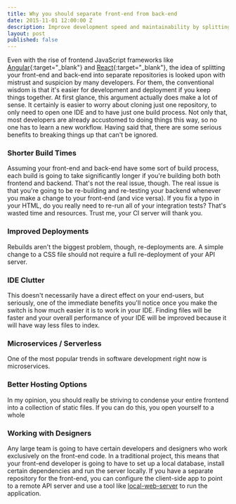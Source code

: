 ```yaml
---
title: Why you should separate front-end from back-end
date: 2015-11-01 12:00:00 Z
description: Improve development speed and maintainability by splitting front-end and back-end into their own repositories.-->
layout: post
published: false
---
```


Even with the rise of frontend JavaScript frameworks like [Angular](https://angularjs.org/){:target="_blank"} and 
[React](https://facebook.github.io/react/){:target="_blank"}, the idea of splitting your front-end 
and back-end into separate repositories is looked upon with mistrust and suspicion by many developers. For them, the conventional wisdom is
that it's easier for development and deployment if you keep things together. At first glance, this argument actually does make a lot of sense. It 
certainly is easier to worry about cloning just one repository, to only need to open one IDE and to have just one build process. Not only 
that, most developers are already accustomed to doing things this way, so no one has to learn a new workflow. Having said that, there are some 
serious benefits to breaking things up that can't be ignored.    
   
### Shorter Build Times

Assuming your front-end and back-end have some sort of build process, each build is going to take significantly longer if you're building both both frontend and backend. 
That's not the real issue, though. The real issue is that you're going to be re-building and re-testing your backend whenever you make a change to your front-end (and vice versa). 
If you fix a typo in your HTML, do you really need to re-run all of your integration tests? That's wasted time and resources. Trust me, your CI server will thank you. 

### Improved Deployments

Rebuilds aren't the biggest problem, though, re-deployments are. A simple change to a CSS file should not require a full re-deployment of your API server.  

### IDE Clutter

This doesn't necessarily have a direct effect on your end-users, but seriously, one of the immediate benefits you'll notice once you make the switch is how 
much easier it is to work in your IDE. Finding files will be faster and your overall performance of your IDE will be improved because it will have way less files to index.  

### Microservices / Serverless

One of the most popular trends in software development right now is microservices.   

### Better Hosting Options

In my opinion, you should really be striving to condense your entire frontend into a collection of static files. If you can do this, you open yourself to a whole   

### Working with Designers

Any large team is going to have certain developers and designers who work exclusively on the front-end code. In a traditional project, this means that your front-end developer is going to have 
to set up a local database, install certain dependencies and run the server locally. If you have a separate repository for the front-end, you can configure the client-side app to 
point to a remote API server and use a tool like [local-web-server](https://www.npmjs.com/package/local-web-server) to run the application. 


